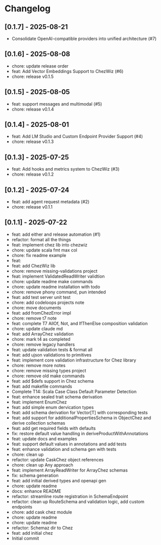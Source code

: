 # Changelog

## [0.1.7] - 2025-08-21

* Consolidate OpenAI-compatible providers into unified architecture (#7)

## [0.1.6] - 2025-08-08

* chore: update release order
* feat: Add Vector Embeddings Support to ChezWiz (#6)
* chore: release v0.1.5

## [0.1.5] - 2025-08-05

* feat: support messages and multimodal (#5)
* chore: release v0.1.4

## [0.1.4] - 2025-08-01

* feat: Add LM Studio and Custom Endpoint Provider Support (#4)
* chore: release v0.1.3

## [0.1.3] - 2025-07-25

* feat: Add hooks and metrics system to ChezWiz (#3)
* chore: release v0.1.2

## [0.1.2] - 2025-07-24

* feat: add agent request metadata (#2)
* chore: release v0.1.1

## [0.1.1] - 2025-07-22

* feat: add either and release automation (#1)
* refactor: format all the things
* feat: implement chez lib into chezwiz
* chore: update scala fmt max col
* chore: fix readme example
* feat:
* feat: add ChezWiz lib
* chore: remove missing-validations project
* feat: implement ValidatedReadWriter validtion
* chore: update readme make commands
* chore: update readme installation with todo
* chore: remove phony command, pun intended
* feat: add test server unit test
* chore: add codeloops projects note
* chore: move documents
* feat: add fromChezError impl
* chore: remove t7 note
* feat: complete T7 AllOf, Not, and IfThenElse composition validation
* chore: update claude md
* feat: add ArrayChez validation
* chore: mark t4 as completed
* chore: remove legacy handlers
* feat: update validation tests & format all
* feat: add ujson validations to primitives
* feat: implement core validation infrastructure for Chez library
* chore: remove more notes
* chore: remove missing types project
* chore: remove old make commands
* feat: add $defs support in Chez schema
* feat: add makefile commands
* Complete T14: Scala Case Class Default Parameter Detection
* feat: enhance sealed trait schema derivation
* feat: implement EnumChez
* feat: add simple enum dervication types
* feat: add schema derivation for Vector[T] with corresponding tests
* feat: add support for additionalPropertiesSchema in ObjectChez and derive collection schemas
* feat: add get required fields with defaults
* fix: restore default value handling in deriveProductWithAnnotations
* feat: update docs and examples
* feat: support default values in annotations and add tests
* feat: enhance validation and schema gen with tests
* chore: clean up
* refactor: update CaskChez object references
* chore: clean up Any approach
* feat: implement ArrayReadWriter for ArrayChez schemas
* fix: schema generation
* feat: add initial derived types and openapi gen
* chore: update readme
* docs: enhance README
* refactor: streamline route registration in SchemaEndpoint
* refactor: clean up RouteSchema and validation logic, add custom endpoints
* chore: add cask chez module
* chore: update readme
* chore: update readme
* refactor: Schemaz dir to Chez
* feat: add initial chez
* Initial commit

